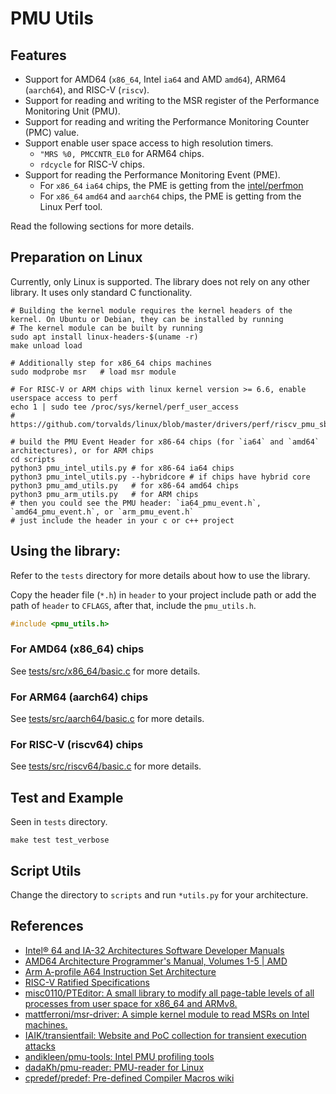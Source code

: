 # PMU Utils

## Features
- Support for AMD64 (`x86_64`, Intel `ia64` and AMD `amd64`), ARM64 (`aarch64`), and RISC-V (`riscv`).
- Support for reading and writing to the MSR register of the Performance Monitoring Unit (PMU).
- Support for reading and writing the Performance Monitoring Counter (PMC) value.
- Support enable user space access to high resolution timers.
  - `"MRS %0, PMCCNTR_EL0` for ARM64 chips.
  - `rdcycle` for RISC-V chips.
- Support for reading the Performance Monitoring Event (PME).
  - For `x86_64` `ia64` chips, the PME is getting from the [intel/perfmon](https://github.com/intel/perfmon)
  - For `x86_64` `amd64` and `aarch64` chips, the PME is getting from the Linux Perf tool.

Read the following sections for more details.

## Preparation on Linux

Currently, only Linux is supported. The library does not rely on any other library. It uses only standard C functionality.

```shell
# Building the kernel module requires the kernel headers of the kernel. On Ubuntu or Debian, they can be installed by running
# The kernel module can be built by running
sudo apt install linux-headers-$(uname -r)
make unload load

# Additionally step for x86_64 chips machines
sudo modprobe msr   # load msr module

# For RISC-V or ARM chips with linux kernel version >= 6.6, enable userspace access to perf
echo 1 | sudo tee /proc/sys/kernel/perf_user_access
# https://github.com/torvalds/linux/blob/master/drivers/perf/riscv_pmu_sbi.c

# build the PMU Event Header for x86-64 chips (for `ia64` and `amd64` architectures), or for ARM chips
cd scripts
python3 pmu_intel_utils.py # for x86-64 ia64 chips
python3 pmu_intel_utils.py --hybridcore # if chips have hybrid core
python3 pmu_amd_utils.py   # for x86-64 amd64 chips
python3 pmu_arm_utils.py   # for ARM chips
# then you could see the PMU header: `ia64_pmu_event.h`, `amd64_pmu_event.h`, or `arm_pmu_event.h`
# just include the header in your c or c++ project
```

## Using the library:  
Refer to the `tests` directory for more details about how to use the library.

Copy the header file (`*.h`) in `header` to your project include path or add the path of `header` to `CFLAGS`, after that, include the `pmu_utils.h`.

```c
#include <pmu_utils.h>
```

### For AMD64 (x86_64) chips

See [tests/src/x86_64/basic.c](tests/src/x86_64/basic.c) for more details.

### For ARM64 (aarch64) chips

See [tests/src/aarch64/basic.c](tests/src/aarch64/basic.c) for more details.

### For RISC-V (riscv64) chips

See [tests/src/riscv64/basic.c](tests/src/riscv64/basic.c) for more details.

## Test and Example

Seen in `tests` directory.

```shell
make test test_verbose
```

## Script Utils

Change the directory to `scripts` and run `*utils.py` for your architecture.

## References
- [Intel® 64 and IA-32 Architectures Software Developer Manuals](https://www.intel.com/content/www/us/en/developer/articles/technical/intel-sdm.html)
- [AMD64 Architecture Programmer's Manual, Volumes 1-5 | AMD](https://www.amd.com/en/support/tech-docs/amd64-architecture-programmers-manual-volumes-1-5)
- [Arm A-profile A64 Instruction Set Architecture](https://developer.arm.com/documentation/ddi0602/latest)
- [RISC-V Ratified Specifications](https://riscv.org/specifications/ratified/)
- [misc0110/PTEditor: A small library to modify all page-table levels of all processes from user space for x86_64 and ARMv8.](https://github.com/misc0110/PTEditor)
- [mattferroni/msr-driver: A simple kernel module to read MSRs on Intel machines.](https://github.com/mattferroni/msr-driver)
- [IAIK/transientfail: Website and PoC collection for transient execution attacks](https://github.com/IAIK/transientfail)
- [andikleen/pmu-tools: Intel PMU profiling tools](https://github.com/andikleen/pmu-tools)
- [dadaKh/pmu-reader: PMU-reader for Linux](https://github.com/dadaKh/pmu-reader)
- [cpredef/predef: Pre-defined Compiler Macros wiki](https://github.com/cpredef/predef)
